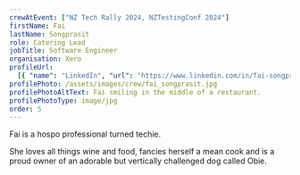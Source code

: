 ```yaml
---
crewAtEvent: ["NZ Tech Rally 2024, NZTestingConf 2024"]
firstName: Fai
lastName: Songprasit
role: Catering Lead
jobTitle: Software Engineer
organisation: Xero
profileUrl:
  [{ "name": "LinkedIn", "url": "https://www.linkedin.com/in/fai-songprasit/" }]
profilePhoto: /assets/images/crew/fai_songprasit.jpg
profilePhotoAltText: Fai smiling in the middle of a restaurant.
profilePhotoType: image/jpg
order: 5
---
```


<p>Fai is a hospo professional turned techie.</p>
<p>She loves all things wine and food, fancies herself a mean cook and is a proud owner of an adorable but vertically challenged dog called Obie.</p>

